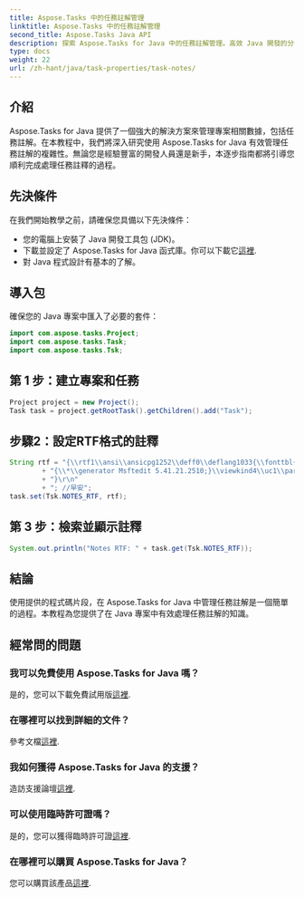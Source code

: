```yaml
---
title: Aspose.Tasks 中的任務註解管理
linktitle: Aspose.Tasks 中的任務註解管理
second_title: Aspose.Tasks Java API
description: 探索 Aspose.Tasks for Java 中的任務註解管理。高效 Java 開發的分步指南。立即下載免費試用版！
type: docs
weight: 22
url: /zh-hant/java/task-properties/task-notes/
---
```

## 介紹
Aspose.Tasks for Java 提供了一個強大的解決方案來管理專案相關數據，包括任務註解。在本教程中，我們將深入研究使用 Aspose.Tasks for Java 有效管理任務註解的複雜性。無論您是經驗豐富的開發人員還是新手，本逐步指南都將引導您順利完成處理任務註釋的過程。
## 先決條件
在我們開始教學之前，請確保您具備以下先決條件：
- 您的電腦上安裝了 Java 開發工具包 (JDK)。
- 下載並設定了 Aspose.Tasks for Java 函式庫。你可以下載它[這裡](https://releases.aspose.com/tasks/java/).
- 對 Java 程式設計有基本的了解。
## 導入包
確保您的 Java 專案中匯入了必要的套件：
```java
import com.aspose.tasks.Project;
import com.aspose.tasks.Task;
import com.aspose.tasks.Tsk;
```
## 第 1 步：建立專案和任務
```java
Project project = new Project();
Task task = project.getRootTask().getChildren().add("Task");
```
## 步驟2：設定RTF格式的註釋
```java
String rtf = "{\\rtf1\\ansi\\ansicpg1252\\deff0\\deflang1033{\\fonttbl{\\f0\\fnil\\fcharset134 SimSun;}{\\f1\\fnil\\fcharset0 Calibri;}}\r\n"
        + "{\\*\\generator Msftedit 5.41.21.2510;}\\viewkind4\\uc1\\pard\\sa200\\sl276\\slmult1\\lang9\\f0\\fs22\\'d4\\'e7\\'c9\\'cf\\'ba\\'c3\\f1\\par\r\n"
        + "}\r\n"
        + "; //早安";
task.set(Tsk.NOTES_RTF, rtf);
```
## 第 3 步：檢索並顯示註釋
```java
System.out.println("Notes RTF: " + task.get(Tsk.NOTES_RTF));
```
## 結論
使用提供的程式碼片段，在 Aspose.Tasks for Java 中管理任務註解是一個簡單的過程。本教程為您提供了在 Java 專案中有效處理任務註解的知識。
## 經常問的問題
### 我可以免費使用 Aspose.Tasks for Java 嗎？
是的，您可以下載免費試用版[這裡](https://releases.aspose.com/).
### 在哪裡可以找到詳細的文件？
參考文檔[這裡](https://reference.aspose.com/tasks/java/).
### 我如何獲得 Aspose.Tasks for Java 的支援？
造訪支援論壇[這裡](https://forum.aspose.com/c/tasks/15).
### 可以使用臨時許可證嗎？
是的，您可以獲得臨時許可證[這裡](https://purchase.aspose.com/temporary-license/).
### 在哪裡可以購買 Aspose.Tasks for Java？
您可以購買該產品[這裡](https://purchase.aspose.com/buy).